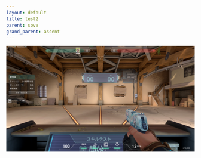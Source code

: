 ```yaml
---
layout: default
title: test2
parent: sova
grand_parent: ascent
---
```


![sample](/image/valorant_sample.png)